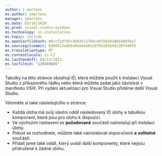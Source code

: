 ```yaml
---
author: j-martens
ms.author: jmartens
manager: jmartens
ms.date: 03/16/2020
ms.prod: visual-studio-windows
ms.technology: vs-installation
ms.topic: include
ms.openlocfilehash: 00ccf2df85c4b845fa768cebfbb58a86648df6e7
ms.sourcegitcommit: 6d88913a8b5a9e5eda01d3f95205b4d138f440f8
ms.translationtype: MT
ms.contentlocale: cs-CZ
ms.lasthandoff: 04/13/2021
ms.locfileid: "110449605"
---
```

Tabulky na této stránce obsahují ID, která můžete použít k instalaci Visual Studio z příkazového řádku nebo která můžete zadat jako závislost v manifestu VSIX. Při vydání aktualizací pro Visual Studio přidáme další Visual Studio.

Všimněte si také následujícího o stránce:

* Každá úloha má svůj vlastní oddíl následovaný ID úlohy a tabulkou komponent, které jsou pro úlohu k dispozici.
* Ve výchozím nastavení se **požadované** součásti nainstalují při instalaci úlohy.
* Pokud se rozhodnete, můžete také nainstalovat doporučené **a** **volitelné** součásti.
* Přidali jsme také oddíl, který uvádí další komponenty, které nejsou přidružené k žádné úlohu.
